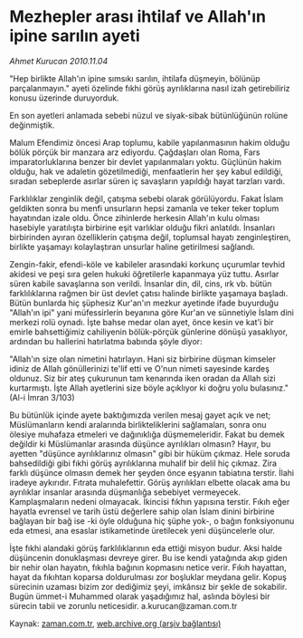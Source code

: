 # Mezhepler arası ihtilaf ve Allah'ın ipine sarılın ayeti

*Ahmet Kurucan 2010.11.04*

<td class="columnist-detail">
<p>"Hep birlikte Allah'ın ipine sımsıkı sarılın, ihtilafa düşmeyin, bölünüp parçalanmayın." ayeti özelinde fıkhi görüş ayrılıklarına nasıl izah getirebiliriz konusu üzerinde duruyorduk.</p>
<p>
<div id="haberMetinDiv">
<p>En son ayetleri anlamada sebebi nüzul ve siyak-sibak bütünlüğünün rolüne değinmiştik. 
<p>Malum Efendimiz öncesi Arap toplumu, kabile yapılanmasının hakim olduğu bölük pörçük bir manzara arz ediyordu. Çağdaşları olan Roma, Fars imparatorluklarına benzer bir devlet yapılanmaları yoktu. Güçlünün hakim olduğu, hak ve adaletin gözetilmediği, menfaatlerin her şey kabul edildiği, sıradan sebeplerde asırlar süren iç savaşların yapıldığı hayat tarzları vardı.
<p>Farklılıklar zenginlik değil, çatışma sebebi olarak görülüyordu. Fakat İslam geldikten sonra bu menfi unsurların hepsi zamanla ve teker teker toplum hayatından izale oldu. Önce zihinlerde herkesin Allah'ın kulu olması hasebiyle yaratılışta birbirine eşit varlıklar olduğu fikri anlatıldı. İnsanları birbirinden ayıran özelliklerin çatışma değil, toplumsal hayatı zenginleştiren, birlikte yaşamayı kolaylaştıran unsurlar haline getirilmesi sağlandı.
<p>Zengin-fakir, efendi-köle ve kabileler arasındaki korkunç uçurumlar tevhid akidesi ve peşi sıra gelen hukuki öğretilerle kapanmaya yüz tuttu. Asırlar süren kabile savaşlarına son verildi. İnsanlar din, dil, cins, ırk vb. bütün farklılıklarına rağmen bir üst devlet çatısı halinde birlikte yaşamaya başladı. Bütün bunlarda hiç şüphesiz Kur'an'ın mezkur ayetinde ifade buyurduğu "Allah'ın ipi" yani müfessirlerin beyanına göre Kur'an ve sünnetiyle İslam dini merkezi rolü oynadı. İşte bahse medar olan ayet, önce kesin ve kat'i bir emirle bahsettiğimiz cahiliyenin bölük-pörçük günlerine dönüşü yasaklıyor, ardından bu hallerini hatırlatma babında şöyle diyor:
<p>"Allah'ın size olan nimetini hatırlayın. Hani siz birbirine düşman kimseler idiniz de Allah gönüllerinizi te'lif etti ve O'nun nimeti sayesinde kardeş oldunuz. Siz bir ateş çukurunun tam kenarında iken oradan da Allah sizi kurtarmıştı. İşte Allah ayetlerini size böyle açıklıyor ki doğru yolu bulasınız." (Al-i İmran 3/103)
<p>Bu bütünlük içinde ayete baktığımızda verilen mesaj gayet açık ve net; Müslümanların kendi aralarında birlikteliklerini sağlamaları, sonra onu ölesiye muhafaza etmeleri ve dağınıklığa düşmemeleridir. Fakat bu demek değildir ki Müslümanlar arasında düşünce ayrılıkları olmasın? Hayır, bu ayetten "düşünce ayrılıklarınız olmasın" gibi bir hüküm çıkmaz. Hele soruda bahsedildiği gibi fıkhi görüş ayrılıklarına muhalif bir delil hiç çıkmaz. Zira farklı düşünce olmasın demek her şeyden önce eşyanın tabiatına terstir. İlahi iradeye aykırıdır. Fıtrata muhalefettir. Görüş ayrılıkları elbette olacak ama bu ayrılıklar insanlar arasında düşmanlığa sebebiyet vermeyecek. Kamplaşmaların nedeni olmayacak. İkincisi fıkhın yapısına terstir. Fıkıh eğer hayatla evrensel ve tarih üstü değerlere sahip olan İslam dinini birbirine bağlayan bir bağ ise -ki öyle olduğuna hiç şüphe yok-, o bağın fonksiyonunu eda etmesi, ana esaslar istikametinde üretilecek yeni düşüncelerle olur.
<p>İşte fıkhi alandaki görüş farklılıklarının eda ettiği misyon budur. Aksi halde düşüncenin donuklaşması devreye girer. Bu ise kendi yatağında akıp giden bir nehir olan hayatın, fıkıhla bağının kopmasını netice verir. Fıkıh hayattan, hayat da fıkıhtan koparsa doldurulması zor boşluklar meydana gelir. Kopuş sürecinin uzaması bizim zor dediğimiz şeyi, imkânsız bir şekle de sokabilir. Bugün ümmet-i Muhammed olarak yaşadığımız hal, aslında böylesi bir sürecin tabii ve zorunlu neticesidir. a.kurucan@zaman.com.tr</p></p></p></p></p></p></p></div>
</p>
<a href="http://web.archive.org/web/20110109183040/mailto:a.kurucan@zaman.com.tr">
</a></td>

Kaynak: [zaman.com.tr](http://zaman.com.tr/yazar.do?yazino=1048645), [web.archive.org (arşiv bağlantısı)](http://web.archive.org/web/20110109183040/http://www.zaman.com.tr:80/yazar.do?yazino=1048645)
